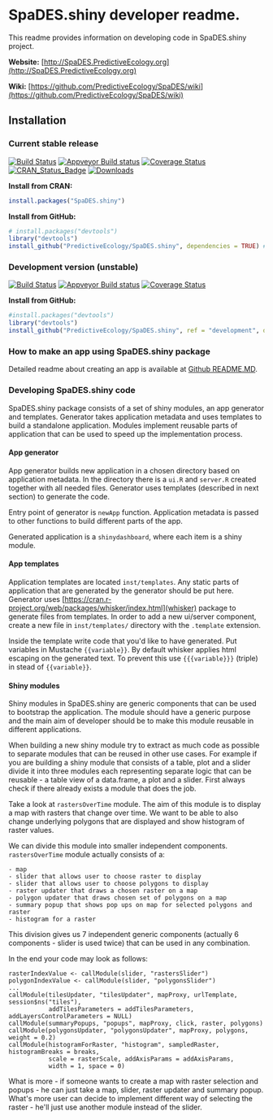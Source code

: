 # SpaDES.shiny developer readme.

This readme provides information on developing code in SpaDES.shiny project.

**Website:** [http://SpaDES.PredictiveEcology.org](http://SpaDES.PredictiveEcology.org)

**Wiki:** [https://github.com/PredictiveEcology/SpaDES/wiki](https://github.com/PredictiveEcology/SpaDES/wiki)

## Installation

### Current stable release

[![Build Status](https://travis-ci.org/PredictiveEcology/SpaDES.shiny.svg?branch=master)](https://travis-ci.org/PredictiveEcology/SpaDES.shiny)
[![Appveyor Build status](https://ci.appveyor.com/api/projects/status/2fxqhgk6miv2fytd/branch/master?svg=true)](https://ci.appveyor.com/project/achubaty/spades.shiny/branch/master)
[![Coverage Status](https://coveralls.io/repos/github/PredictiveEcology/SpaDES.shiny/badge.svg?branch=master)](https://coveralls.io/github/PredictiveEcology/SpaDES.shiny?branch=master)
[![CRAN_Status_Badge](http://www.r-pkg.org/badges/version/SpaDES.shiny)](https://cran.r-project.org/package=SpaDES.shiny)
[![Downloads](http://cranlogs.r-pkg.org/badges/grand-total/SpaDES.shiny)](https://cran.r-project.org/package=SpaDES.shiny)

**Install from CRAN:**

```r
install.packages("SpaDES.shiny")
```

**Install from GitHub:**

```r
# install.packages("devtools")
library("devtools")
install_github("PredictiveEcology/SpaDES.shiny", dependencies = TRUE) # stable
```

### Development version (unstable)

[![Build Status](https://travis-ci.org/PredictiveEcology/SpaDES.shiny.svg?branch=development)](https://travis-ci.org/PredictiveEcology/SpaDES.shiny)
[![Appveyor Build status](https://ci.appveyor.com/api/projects/status/2fxqhgk6miv2fytd/branch/development?svg=true)](https://ci.appveyor.com/project/achubaty/spades.shiny/branch/development)
[![Coverage Status](https://coveralls.io/repos/github/PredictiveEcology/SpaDES.shiny/badge.svg?branch=development)](https://coveralls.io/github/PredictiveEcology/SpaDES.shiny?branch=development)

**Install from GitHub:**

```r
#install.packages("devtools")
library("devtools")
install_github("PredictiveEcology/SpaDES.shiny", ref = "development", dependencies = TRUE) # unstable
```

### How to make an app using SpaDES.shiny package

Detailed readme about creating an app is available at [Github README.MD](https://github.com/PredictiveEcology/SpaDES.shiny/blob/master/README.md).

### Developing SpaDES.shiny code

SpaDES.shiny package consists of a set of shiny modules, an app generator and templates. Generator takes application metadata and uses templates to build a standalone application. Modules implement reusable parts of application that can be used to speed up the implementation process.

#### App generator

App generator builds new application in a chosen directory based on application metadata. In the directory there is a `ui.R` and `server.R` created together with all needed files. Generator uses templates (described in next section) to generate the code.

Entry point of generator is `newApp` function. Application metadata is passed to other functions to build different parts of the app.

Generated application is a `shinydashboard`, where each item is a shiny module.

#### App templates

Application templates are located `inst/templates`. Any static parts of application that are generated by the generator should be put here. Generator uses [https://cran.r-project.org/web/packages/whisker/index.html](whisker) package to generate files from templates. In order to add a new ui/server component, create a new file in `inst/templates/` directory with the `.template` extension.

Inside the template write code that you'd like to have generated. Put variables in Mustache `{{variable}}`. By default whisker applies html escaping on the generated text. To prevent this use `{{{variable}}}` (triple) in stead of `{{variable}}`.

#### Shiny modules

Shiny modules in SpaDES.shiny are generic components that can be used to bootstrap the application. The module should have a generic purpose and the main aim of developer should be to make this module reusable in different applications.

When building a new shiny module try to extract as much code as possible to separate modules that can be reused in other use cases. For example if you are building a shiny module that consists of a table, plot and a slider divide it into three modules each representing separate logic that can be reusable - a table view of a data.frame, a plot and a slider. First always check if there already exists a module that does the job.

Take a look at `rastersOverTime` module. The aim of this module is to display a map with rasters that change over time. We want to be able to also change underlying polygons that are displayed and show histogram of raster values.

We can divide this module into smaller independent components. `rastersOverTime` module actually consists of a:
```
- map
- slider that allows user to choose raster to display
- slider that allows user to choose polygons to display
- raster updater that draws a chosen raster on a map
- polygon updater that draws chosen set of polygons on a map
- summary popup that shows pop ups on map for selected polygons and raster
- histogram for a raster
```

This division gives us 7 independent generic components (actually 6 components - slider is used twice) that can be used in any combination.

In the end your code may look as follows:

```
rasterIndexValue <- callModule(slider, "rastersSlider")
polygonIndexValue <- callModule(slider, "polygonsSlider")
...
callModule(tilesUpdater, "tilesUpdater", mapProxy, urlTemplate, session$ns("tiles"),
           addTilesParameters = addTilesParameters, addLayersControlParameters = NULL)
callModule(summaryPopups, "popups", mapProxy, click, raster, polygons)
callModule(polygonsUpdater, "polygonsUpdater", mapProxy, polygons, weight = 0.2)
callModule(histogramForRaster, "histogram", sampledRaster, histogramBreaks = breaks,
           scale = rasterScale, addAxisParams = addAxisParams,
           width = 1, space = 0)
```

What is more - if someone wants to create a map with raster selection and popups - he can just take a map, slider, raster updater and summary popup. What's more user can decide to implement different way of selecting the raster - he'll just use another module instead of the slider.
